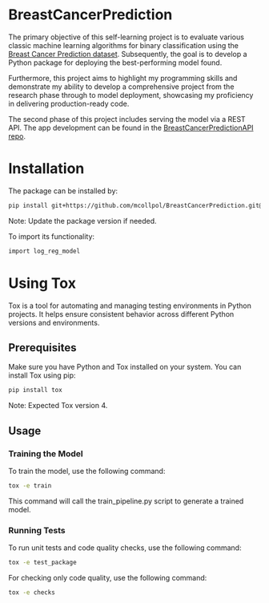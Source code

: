 # BreastCancerPrediction

The primary objective of this self-learning project is to evaluate various classic machine learning algorithms for binary classification using the [Breast Cancer Prediction dataset](https://www.kaggle.com/datasets/uciml/breast-cancer-wisconsin-data). Subsequently, the goal is to develop a Python package for deploying the best-performing model found.

Furthermore, this project aims to highlight my programming skills and demonstrate my ability to develop a comprehensive project from the research phase through to model deployment, showcasing my proficiency in delivering production-ready code.

The second phase of this project includes serving the model via a REST API. The app development can be found in the [BreastCancerPredictionAPI repo](https://github.com/mcollpol/BreastCancerPredictionAPI).

# Installation

The package can be installed by: 

```bash
pip install git+https://github.com/mcollpol/BreastCancerPrediction.git@v0.0.1#egg=mcp-binnary-classification-model&subdirectory=production
```

Note: Update the package version if needed.

To import its functionality:
```bash
import log_reg_model
```
# Using Tox

Tox is a tool for automating and managing testing environments in Python projects. It helps ensure consistent behavior across different Python versions and environments.

## Prerequisites

Make sure you have Python and Tox installed on your system. You can install Tox using pip:

```bash
pip install tox
```
Note: Expected Tox version 4.

## Usage

### Training the Model

To train the model, use the following command:
```bash
tox -e train
```
This command will call the train_pipeline.py script to generate a trained model.

### Running Tests

To run unit tests and code quality checks, use the following command:

```bash
tox -e test_package
```

For checking only code quality, use the following command:

```bash
tox -e checks
```

